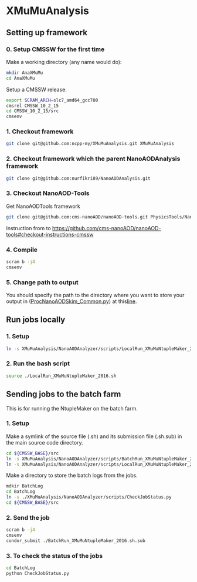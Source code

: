 # XMuMuAnalysis

## Setting up framework
### 0. Setup CMSSW for the first time

Make a working directory (any name would do):
```bash
mkdir AnaXMuMu
cd AnaXMuMu
```

Setup a CMSSW release.

```bash
export SCRAM_ARCH=slc7_amd64_gcc700
cmsrel CMSSW_10_2_15
cd CMSSW_10_2_15/src
cmsenv
```

### 1. Checkout framework

```bash
git clone git@github.com:ncpp-my/XMuMuAnalysis.git XMuMuAnalysis
```

### 2. Checkout framework which the parent NanoAODAnalysis framework

```bash
git clone git@github.com:nurfikri89/NanoAODAnalysis.git 
```

### 3. Checkout NanoAOD-Tools

Get NanoAODTools framework

```bash
git clone git@github.com:cms-nanoAOD/nanoAOD-tools.git PhysicsTools/NanoAODTools

```

Instruction from to https://github.com/cms-nanoAOD/nanoAOD-tools#checkout-instructions-cmssw

### 4. Compile

```bash
scram b -j4
cmsenv
```

### 5. Change path to output

You should specify the path to the directory where you want to store your output in ([ProcNanoAODSkim_Common.py](NanoAODAnalyzer/scripts/ProcNanoAODSkim_Common.py)) at this[line](https://github.com/ncpp-my/XMuMuAnalysis/blob/b7fb85a5e58192e9ca41714b2239fe83c77a0112/NanoAODAnalyzer/scripts/ProcNanoAODSkim_Common.py#L4).

## Run jobs locally

### 1. Setup

```bash
ln -s XMuMuAnalysis/NanoAODAnalyzer/scripts/LocalRun_XMuMuNtupleMaker_2016.sh . 
```

### 2. Run the bash script

```bash
source ./LocalRun_XMuMuNtupleMaker_2016.sh
```

## Sending jobs to the batch farm

This is for running the NtupleMaker on the batch farm.

### 1. Setup

Make a symlink of the source file (.sh) and its submission file (.sh.sub) in the main source code directory.

```bash
cd ${CMSSW_BASE}/src
ln -s XMuMuAnalysis/NanoAODAnalyzer/scripts/BatchRun_XMuMuNtupleMaker_2016.sh.sub .
ln -s XMuMuAnalysis/NanoAODAnalyzer/scripts/LocalRun_XMuMuNtupleMaker_2016.sh . 
```
Make a directory to store the batch logs from the jobs.

```bash
mdkir BatchLog
cd BatchLog
ln -s ./XMuMuAnalysis/NanoAODAnalyzer/scripts/CheckJobStatus.py
cd ${CMSSW_BASE}/src
```

### 2. Send the job

```bash
scram b -j4
cmsenv
condor_submit ./BatchRun_XMuMuNtupleMaker_2016.sh.sub
```

### 3. To check the status of the jobs

```bash
cd BatchLog
python CheckJobStatus.py
```

